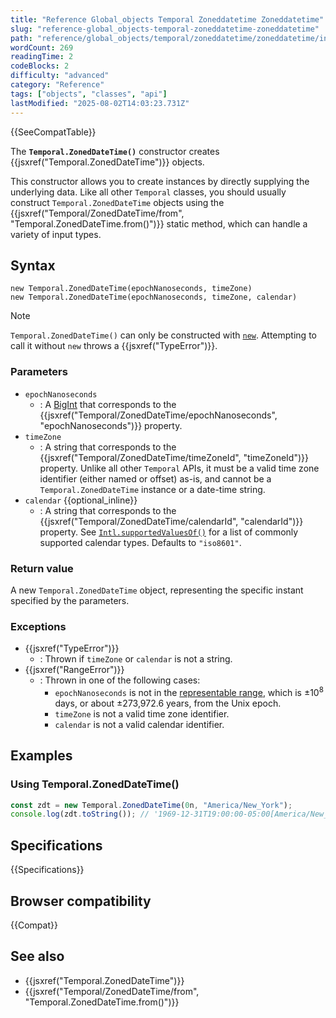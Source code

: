 ```yaml
---
title: "Reference Global_objects Temporal Zoneddatetime Zoneddatetime"
slug: "reference-global_objects-temporal-zoneddatetime-zoneddatetime"
path: "reference/global_objects/temporal/zoneddatetime/zoneddatetime/index.md"
wordCount: 269
readingTime: 2
codeBlocks: 2
difficulty: "advanced"
category: "Reference"
tags: ["objects", "classes", "api"]
lastModified: "2025-08-02T14:03:23.731Z"
---
```



{{SeeCompatTable}}

The **`Temporal.ZonedDateTime()`** constructor creates {{jsxref("Temporal.ZonedDateTime")}} objects.

This constructor allows you to create instances by directly supplying the underlying data. Like all other `Temporal` classes, you should usually construct `Temporal.ZonedDateTime` objects using the {{jsxref("Temporal/ZonedDateTime/from", "Temporal.ZonedDateTime.from()")}} static method, which can handle a variety of input types.

## Syntax

```js-nolint
new Temporal.ZonedDateTime(epochNanoseconds, timeZone)
new Temporal.ZonedDateTime(epochNanoseconds, timeZone, calendar)
```

> [!NOTE]
> `Temporal.ZonedDateTime()` can only be constructed with [`new`](/en-US/docs/Web/JavaScript/Reference/Operators/new). Attempting to call it without `new` throws a {{jsxref("TypeError")}}.

### Parameters

- `epochNanoseconds`
  - : A [BigInt](/en-US/docs/Web/JavaScript/Reference/Global_Objects/BigInt) that corresponds to the {{jsxref("Temporal/ZonedDateTime/epochNanoseconds", "epochNanoseconds")}} property.
- `timeZone`
  - : A string that corresponds to the {{jsxref("Temporal/ZonedDateTime/timeZoneId", "timeZoneId")}} property. Unlike all other `Temporal` APIs, it must be a valid time zone identifier (either named or offset) as-is, and cannot be a `Temporal.ZonedDateTime` instance or a date-time string.
- `calendar` {{optional_inline}}
  - : A string that corresponds to the {{jsxref("Temporal/ZonedDateTime/calendarId", "calendarId")}} property. See [`Intl.supportedValuesOf()`](/en-US/docs/Web/JavaScript/Reference/Global_Objects/Intl/supportedValuesOf#supported_calendar_types) for a list of commonly supported calendar types. Defaults to `"iso8601"`.

### Return value

A new `Temporal.ZonedDateTime` object, representing the specific instant specified by the parameters.

### Exceptions

- {{jsxref("TypeError")}}
  - : Thrown if `timeZone` or `calendar` is not a string.
- {{jsxref("RangeError")}}
  - : Thrown in one of the following cases:
    - `epochNanoseconds` is not in the [representable range](/en-US/docs/Web/JavaScript/Reference/Global_Objects/Temporal#representable_dates), which is ±10<sup>8</sup> days, or about ±273,972.6 years, from the Unix epoch.
    - `timeZone` is not a valid time zone identifier.
    - `calendar` is not a valid calendar identifier.

## Examples

### Using Temporal.ZonedDateTime()

```js
const zdt = new Temporal.ZonedDateTime(0n, "America/New_York");
console.log(zdt.toString()); // '1969-12-31T19:00:00-05:00[America/New_York]'
```

## Specifications

{{Specifications}}

## Browser compatibility

{{Compat}}

## See also

- {{jsxref("Temporal.ZonedDateTime")}}
- {{jsxref("Temporal/ZonedDateTime/from", "Temporal.ZonedDateTime.from()")}}
